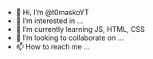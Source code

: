- 👋 Hi, I’m @t0maskoYT
- 👀 I’m interested in ...
- 🌱 I’m currently learning JS, HTML, CSS
- 💞️ I’m looking to collaborate on ...
- 📫 How to reach me ...

<!---
t0maskoYT/t0maskoYT is a ✨ special ✨ repository because its `README.md` (this file) appears on your GitHub profile.
You can click the Preview link to take a look at your changes.
--->
